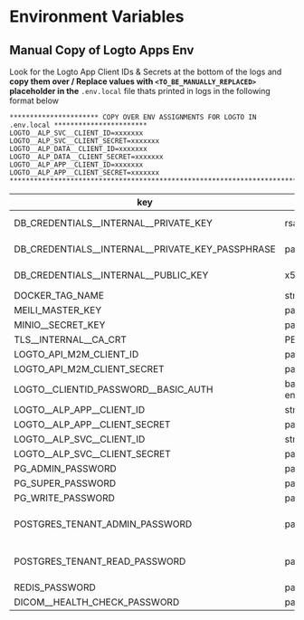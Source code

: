 # Environment Variables

## Manual Copy of Logto Apps Env

Look for the Logto App Client IDs & Secrets at the bottom of the logs and <b>copy them over / Replace values with `<TO_BE_MANUALLY_REPLACED>` placeholder in the</b> `.env.local` file thats printed in logs in the following format below
```
********************** COPY OVER ENV ASSIGNMENTS FOR LOGTO IN .env.local ***********************
LOGTO__ALP_SVC__CLIENT_ID=xxxxxxx
LOGTO__ALP_SVC__CLIENT_SECRET=xxxxxxx
LOGTO__ALP_DATA__CLIENT_ID=xxxxxxx
LOGTO__ALP_DATA__CLIENT_SECRET=xxxxxxx
LOGTO__ALP_APP__CLIENT_ID=xxxxxxx
LOGTO__ALP_APP__CLIENT_SECRET=xxxxxxx
************************************************************************************************
```


key | type | comment 
--- | --- | --- 
DB_CREDENTIALS__INTERNAL__PRIVATE_KEY | rsaPrivateKey | to encrypt dbcredentials entered in admin>setup>databases>configure
DB_CREDENTIALS__INTERNAL__PRIVATE_KEY_PASSPHRASE | passphrase | to encrypt dbcredentials entered in admin>setup>databases>configure
DB_CREDENTIALS__INTERNAL__PUBLIC_KEY | x509publicKey | to encrypt dbcredentials entered in admin>setup>databases>configure
DOCKER_TAG_NAME | string | default tag
MEILI_MASTER_KEY | password | meilisearch master key
MINIO__SECRET_KEY | password | meilisearch secret_key
TLS__INTERNAL__CA_CRT | PEM | generated
LOGTO_API_M2M_CLIENT_ID | password | generated
LOGTO_API_M2M_CLIENT_SECRET | password | generated
LOGTO__CLIENTID_PASSWORD__BASIC_AUTH | base64 encoded | generated
LOGTO__ALP_APP__CLIENT_ID | string | generated with logto APIs post init
LOGTO__ALP_APP__CLIENT_SECRET | password | generated with logto APIs post init
LOGTO__ALP_SVC__CLIENT_ID | string | generated with logto APIs post init
LOGTO__ALP_SVC__CLIENT_SECRET | password | generated with logto APIs post init
PG_ADMIN_PASSWORD | password | admin permissions
PG_SUPER_PASSWORD | password | all permissions
PG_WRITE_PASSWORD | password | write permissions only
POSTGRES_TENANT_ADMIN_PASSWORD | password | set in admin>setup>databases>configure but not in env.example
POSTGRES_TENANT_READ_PASSWORD | password | set in admin>setup>databases>configure but not in env.example
REDIS_PASSWORD | password | all permissions
DICOM__HEALTH_CHECK_PASSWORD | password | static secret to be generated later
